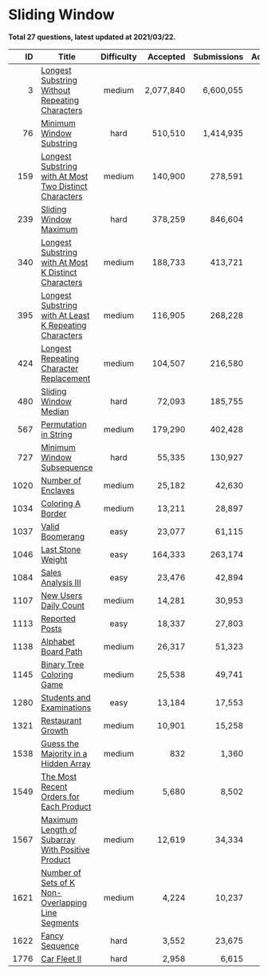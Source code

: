 # Sliding Window

**Total 27 questions, latest updated at 2021/03/22.**

| ID |                                                                    Title                                                                     |Difficulty|Accepted |Submissions|Acceptance|
|---:|----------------------------------------------------------------------------------------------------------------------------------------------|:--------:|--------:|----------:|---------:|
|   3|[Longest Substring Without Repeating Characters](https://leetcode.com/problems/longest-substring-without-repeating-characters)                |  medium  |2,077,840|  6,600,055|       31%|
|  76|[Minimum Window Substring](https://leetcode.com/problems/minimum-window-substring)                                                            |   hard   |  510,510|  1,414,935|       36%|
| 159|[Longest Substring with At Most Two Distinct Characters](https://leetcode.com/problems/longest-substring-with-at-most-two-distinct-characters)|  medium  |  140,900|    278,591|       51%|
| 239|[Sliding Window Maximum](https://leetcode.com/problems/sliding-window-maximum)                                                                |   hard   |  378,259|    846,604|       45%|
| 340|[Longest Substring with At Most K Distinct Characters](https://leetcode.com/problems/longest-substring-with-at-most-k-distinct-characters)    |  medium  |  188,733|    413,721|       46%|
| 395|[Longest Substring with At Least K Repeating Characters](https://leetcode.com/problems/longest-substring-with-at-least-k-repeating-characters)|  medium  |  116,905|    268,228|       44%|
| 424|[Longest Repeating Character Replacement](https://leetcode.com/problems/longest-repeating-character-replacement)                              |  medium  |  104,507|    216,580|       48%|
| 480|[Sliding Window Median](https://leetcode.com/problems/sliding-window-median)                                                                  |   hard   |   72,093|    185,755|       39%|
| 567|[Permutation in String](https://leetcode.com/problems/permutation-in-string)                                                                  |  medium  |  179,290|    402,428|       45%|
| 727|[Minimum Window Subsequence](https://leetcode.com/problems/minimum-window-subsequence)                                                        |   hard   |   55,335|    130,927|       42%|
|1020|[Number of Enclaves](https://leetcode.com/problems/number-of-enclaves)                                                                        |  medium  |   25,182|     42,630|       59%|
|1034|[Coloring A Border](https://leetcode.com/problems/coloring-a-border)                                                                          |  medium  |   13,211|     28,897|       46%|
|1037|[Valid Boomerang](https://leetcode.com/problems/valid-boomerang)                                                                              |   easy   |   23,077|     61,115|       38%|
|1046|[Last Stone Weight](https://leetcode.com/problems/last-stone-weight)                                                                          |   easy   |  164,333|    263,174|       62%|
|1084|[Sales Analysis III](https://leetcode.com/problems/sales-analysis-iii)                                                                        |   easy   |   23,476|     42,894|       55%|
|1107|[New Users Daily Count](https://leetcode.com/problems/new-users-daily-count)                                                                  |  medium  |   14,281|     30,953|       46%|
|1113|[Reported Posts](https://leetcode.com/problems/reported-posts)                                                                                |   easy   |   18,337|     27,803|       66%|
|1138|[Alphabet Board Path](https://leetcode.com/problems/alphabet-board-path)                                                                      |  medium  |   26,317|     51,323|       51%|
|1145|[Binary Tree Coloring Game](https://leetcode.com/problems/binary-tree-coloring-game)                                                          |  medium  |   25,538|     49,741|       51%|
|1280|[Students and Examinations](https://leetcode.com/problems/students-and-examinations)                                                          |   easy   |   13,184|     17,553|       75%|
|1321|[Restaurant Growth](https://leetcode.com/problems/restaurant-growth)                                                                          |  medium  |   10,901|     15,258|       71%|
|1538|[Guess the Majority in a Hidden Array](https://leetcode.com/problems/guess-the-majority-in-a-hidden-array)                                    |  medium  |      832|      1,360|       61%|
|1549|[The Most Recent Orders for Each Product](https://leetcode.com/problems/the-most-recent-orders-for-each-product)                              |  medium  |    5,680|      8,502|       67%|
|1567|[Maximum Length of Subarray With Positive Product](https://leetcode.com/problems/maximum-length-of-subarray-with-positive-product)            |  medium  |   12,619|     34,334|       37%|
|1621|[Number of Sets of K Non-Overlapping Line Segments](https://leetcode.com/problems/number-of-sets-of-k-non-overlapping-line-segments)          |  medium  |    4,224|     10,237|       41%|
|1622|[Fancy Sequence](https://leetcode.com/problems/fancy-sequence)                                                                                |   hard   |    3,552|     23,675|       15%|
|1776|[Car Fleet II](https://leetcode.com/problems/car-fleet-ii)                                                                                    |   hard   |    2,958|      6,615|       45%|


